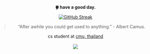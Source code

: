<div align="center">
	<p><b>🍀 have a good day.</b></p>
	<a href="https://git.io/streak-stats"><img src="https://github-readme-streak-stats.herokuapp.com?user=nacs-970&theme=icegray&border_radius=5.5&date_format=j%20M%5B%20Y%5D&mode=weekly" alt="GitHub Streak"></a>
	<p><blockquote>“After awhile you could get used to anything.” - Albert Camus.</blockquote></p>
	cs student at <a href="https://www.google.com/search?rls=en&q=chiang+mai+university">cmu, thailand</a>
	<br><br><img class="hidden dark:inline-block" src="https://www.codewars.com/users/nacs-970/badges/micro?logo=false">
</div>
